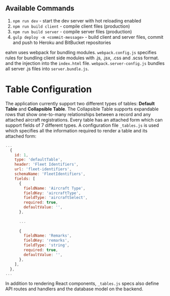 ## Available Commands
1. ```npm run dev``` - start the dev server with hot reloading enabled
2. ```npm run build client``` - compile client files (production)
3. ```npm run build server``` - compile server files (production)
4. ```gulp deploy -m <commit-message>``` - build client and server files, commit and push to Heroku and BitBucket repositories

eahm uses webpack for bundling modules. ```webpack.config.js``` specifies rules for bundling client side modules with .js, .jsx, .css and .scss format.  and the injection into the ```index.html``` file. ```webpack.server-config.js``` bundles all server .js files into ```server.bundle.js```.

# Table Configuration
The application currently support two different types of tables: **Default Table** and **Collapsible Table**. The Collapsible Table supports expandable rows that show one-to-many relationships between a record and any attached aircraft registrations. Every table has an attached form which can support fields of 7 different types.
A configuration file ```_tables.js``` is used which specifies all the information required to render a table and its attached form:
```javascript
...
  {
    id: 1,
    type: 'defaultTable',
    header: 'Fleet Identifiers',
    url: 'fleet-identifiers',
    schemaName: 'FleetIdentifiers',
    fields: [
      {
        fieldName: 'Aircraft Type',
        fieldKey: 'aircraftType',
        fieldType: 'aircraftSelect',
        required: true,
        defaultValue: '',
      },
      
      ...
      
      {
        fieldName: 'Remarks',
        fieldKey: 'remarks',
        fieldType: 'string',
        required: true,
        defaultValue: '',
      },
    ],
  },
...
```
In addition to rendering React components, ```_tables.js``` specs also define API routes and handlers and the database model on the backend.